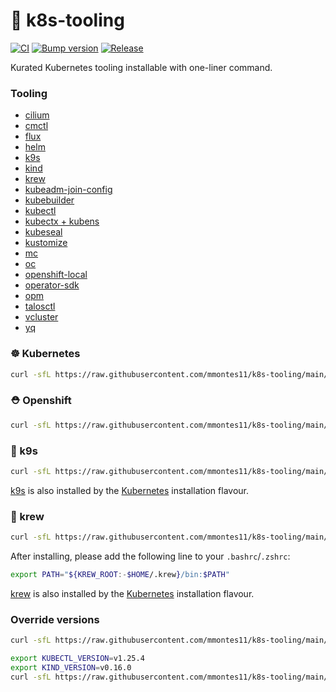 # 🧰 k8s-tooling
[![CI](https://github.com/mmontes11/k8s-tooling/actions/workflows/ci.yml/badge.svg)](https://github.com/mmontes11/k8s-tooling/actions/workflows/ci.yml)
[![Bump version](https://github.com/mmontes11/k8s-scripts/actions/workflows/bump-version.yml/badge.svg)](https://github.com/mmontes11/k8s-scripts/actions/workflows/bump-version.yml)
[![Release](https://github.com/mmontes11/k8s-tooling/actions/workflows/release.yml/badge.svg)](https://github.com/mmontes11/k8s-tooling/actions/workflows/release.yml)

Kurated Kubernetes tooling installable with one-liner command.

### Tooling
- [cilium](https://github.com/cilium/cilium-cli)
- [cmctl](https://github.com/cert-manager/cmctl)
- [flux](https://github.com/fluxcd/flux2)
- [helm](https://github.com/helm/helm)
- [k9s](https://github.com/derailed/k9s)
- [kind](https://github.com/kubernetes-sigs/kind/)
- [krew](https://krew.sigs.k8s.io/)
- [kubeadm-join-config](https://github.com/mmontes11/k8s-bootstrap/blob/main/cmd/kubeadm-join-config/main.go)
- [kubebuilder](https://github.com/kubernetes-sigs/kubebuilder)
- [kubectl](https://github.com/kubernetes/kubectl)
- [kubectx + kubens](https://github.com/ahmetb/kubectx)
- [kubeseal](https://github.com/bitnami-labs/sealed-secrets)
- [kustomize](https://github.com/kubernetes-sigs/kustomize)
- [mc](https://github.com/minio/mc)
- [oc](https://github.com/openshift/oc)
- [openshift-local](https://developers.redhat.com/products/openshift-local/overview)
- [operator-sdk](https://github.com/operator-framework/operator-sdk)
- [opm](https://github.com/operator-framework/operator-registry)
- [talosctl](https://github.com/siderolabs/talos/releases)
- [vcluster](https://github.com/loft-sh/vcluster)
- [yq](https://github.com/mikefarah/yq)

### ☸️ Kubernetes

```bash
curl -sfL https://raw.githubusercontent.com/mmontes11/k8s-tooling/main/kubernetes.sh | sudo bash -s -
``` 

### ⛑️ Openshift

```bash
curl -sfL https://raw.githubusercontent.com/mmontes11/k8s-tooling/main/openshift.sh | sudo bash -s -
```

### 🐶 k9s

```bash
curl -sfL https://raw.githubusercontent.com/mmontes11/k8s-tooling/main/k9s.sh | sudo bash -s -
``` 

[k9s](https://github.com/derailed/k9s) is also installed by the [Kubernetes](#kubernetes) installation flavour.

### 🧩 krew

```bash
curl -sfL https://raw.githubusercontent.com/mmontes11/k8s-tooling/main/krew.sh | bash -s -
``` 

After installing, please add the following line to your `.bashrc`/`.zshrc`:
```bash
export PATH="${KREW_ROOT:-$HOME/.krew}/bin:$PATH"
```

[krew](https://krew.sigs.k8s.io/) is also installed by the [Kubernetes](#kubernetes) installation flavour.

### Override versions

```bash
curl -sfL https://raw.githubusercontent.com/mmontes11/k8s-tooling/main/kubernetes.sh | sudo KUBECTL_VERSION=v1.25.4 bash -s -
``` 
```bash
export KUBECTL_VERSION=v1.25.4
export KIND_VERSION=v0.16.0
curl -sfL https://raw.githubusercontent.com/mmontes11/k8s-tooling/main/kubernetes.sh | sudo --preserve-env bash -s -
``` 

